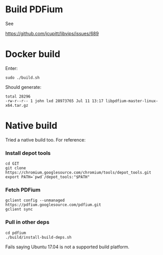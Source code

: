 # Build PDFium

See

https://github.com/jcupitt/libvips/issues/689

# Docker build

Enter:

	sudo ./build.sh

Should generate:

	total 28296
	-rw-r--r-- 1 john lxd 28973765 Jul 11 13:17 libpdfium-master-linux-x64.tar.gz

# Native build

Tried a native build too. For reference:

### Install depot tools

	cd GIT
	git clone
	https://chromium.googlesource.com/chromium/tools/depot_tools.git
	export PATH=`pwd`/depot_tools:"$PATH"

### Fetch PDFium

	gclient config --unmanaged
	https://pdfium.googlesource.com/pdfium.git
	gclient sync

### Pull in other deps

	cd pdfium
	./build/install-build-deps.sh

Fails saying Ubuntu 17.04 is not a supported build platform.

